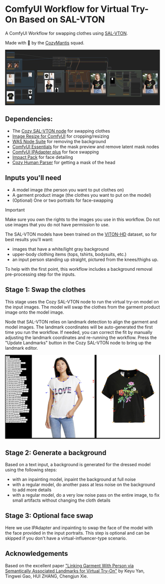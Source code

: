 # ComfyUI Workflow for Virtual Try-On Based on SAL-VTON

A ComfyUI Workflow for swapping clothes using [SAL-VTON](https://openaccess.thecvf.com//content/CVPR2023/papers/Yan_Linking_Garment_With_Person_via_Semantically_Associated_Landmarks_for_Virtual_CVPR_2023_paper.pdf).

Made with 💚 by the [CozyMantis](https://cozymantis.gumroad.com/) squad.

![ComfyUI workflow to swap clothes](./workflow.jpeg)

## Dependencies:
- The [Cozy SAL-VTON node](https://cozymantis.gumroad.com/l/cozy-clothes-swap-comfyui-node-salvton) for swapping clothes
- [Image Resize for ComfyUI](https://github.com/palant/image-resize-comfyui) for cropping/resizing
- [WAS Node Suite](https://github.com/WASasquatch/was-node-suite-comfyui) for removing the background
- [ComfyUI Essentials](https://github.com/cubiq/ComfyUI_essentials) for the mask preview and remove latent mask nodes
- [ComfyUI IPAdapter plus](https://github.com/cubiq/ComfyUI_IPAdapter_plus) for face swapping
- [Impact Pack](https://github.com/ltdrdata/ComfyUI-Impact-Pack) for face detailing
- [Cozy Human Parser](https://github.com/cozymantis/human-parser-comfyui-node) for getting a mask of the head

## Inputs you'll need

- A model image (the person you want to put clothes on)
- A garment product image (the clothes you want to put on the model)
- (Optional) One or two portraits for face-swapping

> [!IMPORTANT]  
> Make sure you own the rights to the images you use in this workflow. Do not use images that you do not have permission to use.

The SAL-VTON models have been trained on the [VITON-HD](https://github.com/shadow2496/VITON-HD) dataset, so for best results you'll want:

- images that have a white/light gray background
- upper-body clothing items (tops, tshirts, bodysuits, etc.)
- an input person standing up straight, pictured from the knees/thighs up.

To help with the first point, this workflow includes a background removal pre-processing step for the inputs.

## Stage 1: Swap the clothes

This stage uses the Cozy SAL-VTON node to run the virtual try-on model on the input images. The model will swap the clothes from the garment product image onto the model image.

Node that SAL-VTON relies on landmark detection to align the garment and model images. The landmark coordinates will be auto-generated the first time you run the workflow. If needed, you can correct the fit by manually adjusting the landmark coordinates and re-running the workflow. Press the "Update Landmarks" button in the Cozy SAL-VTON node to bring up the landmark editor.

![ComfyUI try-on node](./overlay.jpeg)

## Stage 2: Generate a background

Based on a text input, a background is generated for the dressed model using the following steps:
- with an inpainting model, inpaint the background at full noise
- with a regular model, do another pass at less noise on the background to add more details
- with a regular model, do a very low noise pass on the entire image, to fix small artifacts without changing the cloth details

## Stage 3: Optional face swap

Here we use IPAdapter and inpainting to swap the face of the model with the face provided in the input portraits. This step is optional and can be skipped if you don't have a virtual-influencer-type scenario.

## Acknowledgements

Based on the excellent paper ["Linking Garment With Person via Semantically Associated Landmarks for Virtual Try-On"](https://openaccess.thecvf.com/content/CVPR2023/papers/Yan_Linking_Garment_With_Person_via_Semantically_Associated_Landmarks_for_Virtual_CVPR_2023_paper.pdf) by Keyu Yan, Tingwei Gao, HUI ZHANG, Chengjun Xie.
